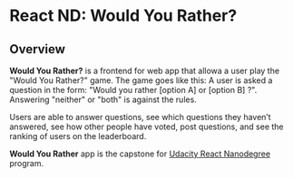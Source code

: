# React ND: Would You Rather?

## Overview
**Would You Rather?** is a frontend for web app that allowa a user play the "Would You Rather?" game. The game goes like this: A user is asked a question in the form: "Would you rather [option A] or [option B] ?". Answering "neither" or "both" is against the rules.

Users are able to answer questions, see which questions they haven’t answered, see how other people have voted, post questions, and see the ranking of users on the leaderboard.

**Would You Rather** app is the capstone for [Udacity React Nanodegree](https://www.udacity.com/course/react-nanodegree--nd019?gclid=Cj0KCQjwrJOMBhCZARIsAGEd4VH6s1AtGuH3NE8TL2ScAp7Q_bEcZmYN70OLRFebZjCVR3Zmr4xCT3waAmMZEALw_wcB&utm_campaign=12712700850_c&utm_keyword=react%20udacity_e&utm_medium=ads_r&utm_source=gsem_brand&utm_term=124530973630) program.
